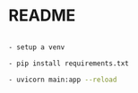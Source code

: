 # README

```bash

- setup a venv

- pip install requirements.txt

- uvicorn main:app --reload

```
